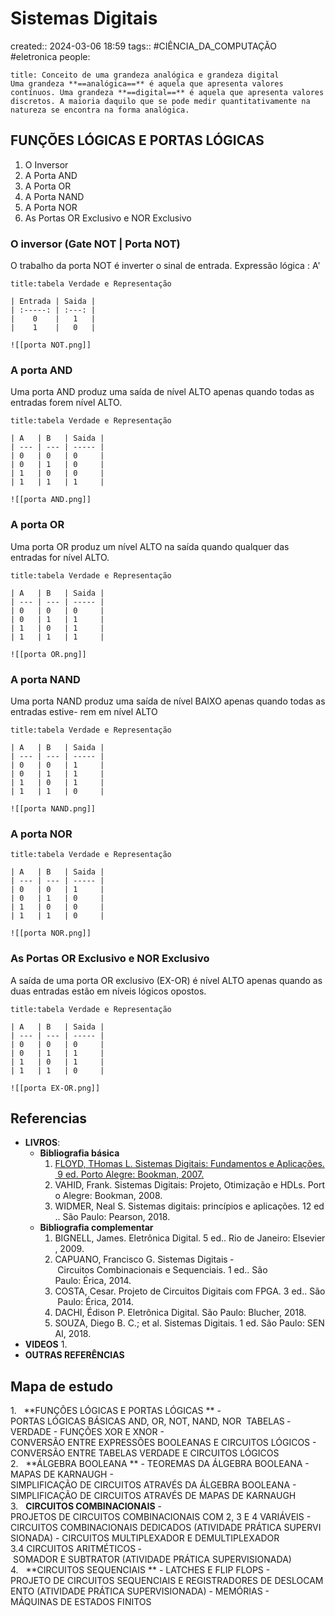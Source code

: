 # Sistemas Digitais
created:: 2024-03-06 18:59
tags:: #CIÊNCIA_DA_COMPUTAÇÃO #eletronica 
people:

```ad-info
title: Conceito de uma grandeza analógica e grandeza digital
Uma grandeza **==analógica==** é aquela que apresenta valores contínuos. Uma grandeza **==digital==** é aquela que apresenta valores discretos. A maioria daquilo que se pode medir quantitativamente na natureza se encontra na forma analógica.
```

## FUNÇÕES LÓGICAS E PORTAS LÓGICAS
1. O Inversor
3. A Porta AND 
4. A Porta OR 
5. A Porta NAND 
6. A Porta NOR 
7. As Portas OR Exclusivo e NOR Exclusivo
### O inversor (Gate NOT | Porta NOT)
O trabalho da porta NOT é inverter o sinal de entrada.
Expressão lógica : A' 
```ad-summary
title:tabela Verdade e Representação

| Entrada | Saida |
| :-----: | :---: |
|    0    |   1   |
|    1    |   0   |

![[porta NOT.png]]
```

### A porta AND
Uma porta AND produz uma saída de nível ALTO apenas quando todas as entradas forem nível ALTO.
```ad-summary
title:tabela Verdade e Representação

| A   | B   | Saida |
| --- | --- | ----- |
| 0   | 0   | 0     |
| 0   | 1   | 0     |
| 1   | 0   | 0     |
| 1   | 1   | 1     |

![[porta AND.png]]
```
### A porta OR
Uma porta OR produz um nível ALTO na saída quando qualquer das entradas for nível ALTO.
```ad-summary
title:tabela Verdade e Representação

| A   | B   | Saida |
| --- | --- | ----- |
| 0   | 0   | 0     |
| 0   | 1   | 1     |
| 1   | 0   | 1     |
| 1   | 1   | 1     |

![[porta OR.png]]
```
### A porta NAND
Uma porta NAND produz uma saída de nível BAIXO apenas quando todas as entradas estive- rem em nível ALTO
```ad-summary
title:tabela Verdade e Representação

| A   | B   | Saida |
| --- | --- | ----- |
| 0   | 0   | 1     |
| 0   | 1   | 1     |
| 1   | 0   | 1     |
| 1   | 1   | 0     |

![[porta NAND.png]]
```
### A porta NOR
```ad-summary
title:tabela Verdade e Representação

| A   | B   | Saida |
| --- | --- | ----- |
| 0   | 0   | 1     |
| 0   | 1   | 0     |
| 1   | 0   | 0     |
| 1   | 1   | 0     |

![[porta NOR.png]]
```

### As Portas OR Exclusivo e NOR Exclusivo
A saída de uma porta OR exclusivo (EX-OR) é nível ALTO apenas quando as duas entradas estão em níveis lógicos opostos.
```ad-summary
title:tabela Verdade e Representação

| A   | B   | Saida |
| --- | --- | ----- |
| 0   | 0   | 0     |
| 0   | 1   | 1     |
| 1   | 0   | 1     |
| 1   | 1   | 0     |

![[porta EX-OR.png]]
```
## Referencias
- **LIVROS**:
	- **Bibliografia básica**
		1. [FLOYD, THomas L. Sistemas Digitais: Fundamentos e Aplicações. 9 ed. Porto Alegre: Bookman, 2007.](obsidian://open?vault=mySecondBrain&file=Arquivos%2FFLOYD%2C%20Thomas%20-%20Sistemas%20Digitais_%20Fundamentos%20e%20Aplica%C3%A7%C3%B5es-Bookman%20(2007).pdf)
		2. VAHID, Frank. Sistemas Digitais: Projeto, Otimização e HDLs. Porto Alegre: Bookman, 2008.
		3. WIDMER, Neal S. Sistemas digitais: princípios e aplicações. 12 ed.. São Paulo: Pearson, 2018.
	- **Bibliografia complementar**
		1. BIGNELL, James. Eletrônica Digital. 5 ed.. Rio de Janeiro: Elsevier, 2009.
		2. CAPUANO, Francisco G. Sistemas Digitais ­ Circuitos Combinacionais e Sequenciais. 1 ed.. São Paulo: Érica, 2014.
		3. COSTA, Cesar. Projeto de Circuitos Digitais com FPGA. 3 ed.. São Paulo: Érica, 2014. 
		4. DACHI, Édison P. Eletrônica Digital. São Paulo: Blucher, 2018. 
		5. SOUZA, Diego B. C.; et al. Sistemas Digitais. 1 ed. São Paulo: SENAI, 2018. 
- **VIDEOS**
	1. 
- **OUTRAS REFERÊNCIAS**

## Mapa de estudo
1.   **FUNÇÕES LÓGICAS E PORTAS LÓGICAS **
	- PORTAS LÓGICAS BÁSICAS AND, OR, NOT, NAND, NOR ­ TABELAS ­VERDADE 
	- FUNÇÕES XOR E XNOR 
	- CONVERSÃO ENTRE EXPRESSÕES BOOLEANAS E CIRCUITOS LÓGICOS 
	- CONVERSÃO ENTRE TABELAS ­VERDADE E CIRCUITOS LÓGICOS
2.   **ÁLGEBRA BOOLEANA **
	- TEOREMAS DA ÁLGEBRA BOOLEANA 
	- MAPAS DE KARNAUGH 
	- SIMPLIFICAÇÃO DE CIRCUITOS ATRAVÉS DA ÁLGEBRA BOOLEANA 
	- SIMPLIFICAÇÃO DE CIRCUITOS ATRAVÉS DE MAPAS DE KARNAUGH
3.   **CIRCUITOS COMBINACIONAIS** 
	- PROJETOS DE CIRCUITOS COMBINACIONAIS COM 2, 3 E 4 VARIÁVEIS
	- CIRCUITOS COMBINACIONAIS DEDICADOS (ATIVIDADE PRÁTICA SUPERVISIONADA) 
	- CIRCUITOS MULTIPLEXADOR E DEMULTIPLEXADOR 3.4 CIRCUITOS ARITMÉTICOS ­ SOMADOR E SUBTRATOR (ATIVIDADE PRÁTICA SUPERVISIONADA) 
4.   **CIRCUITOS SEQUENCIAIS **
	- LATCHES E FLIP FLOPS 
	- PROJETO DE CIRCUITOS SEQUENCIAIS E REGISTRADORES DE DESLOCAMENTO (ATIVIDADE PRÁTICA SUPERVISIONADA) 
	- MEMÓRIAS 
	- MÁQUINAS DE ESTADOS FINITOS